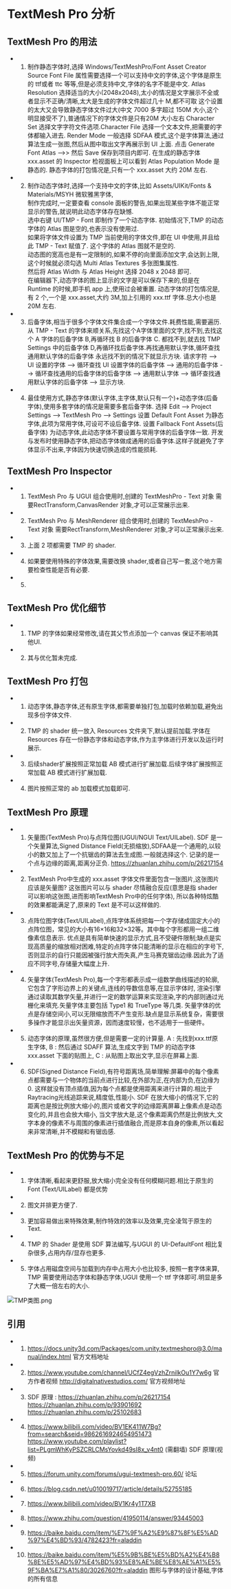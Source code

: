 # TextMesh Pro 分析


## TextMesh Pro 的用法

    
* 1. 制作静态字体时,选择 Windows/TextMeshPro/Font Asset Creator
     Source Font File 属性需要选择一个可以支持中文的字体,这个字体是原生的 ttf或者 ttc 等等,但是必须支持中文,字体的名字不能是中文.
     Atlas Resolution 选择适当的大小(2048x2048),太小的情况是文字展示不全或者显示不正确/清晰,太大是生成的字体文件超过几十 M,都不可取
     这个设置的太大又会导致静态字体文件过大(中文 7000 多字超过 150M 大小,这个明显接受不了),普通情况下的字体文件是只有20M 大小左右
     Character Set 选择文字字符文件选项.Character File 选择一个文本文件,把需要的字体都输入进去.
     Render Mode 一般选择 SDFAA 模式,这个是字体算法,通过算法生成一张图,然后从图中取出文字再展示到 UI 上面.
     点击 Generate Font Atlas  -->> 然后 Save 保存到项目内即可.
     在生成的静态字体 xxx.asset 的 Inspector 检视面板上可以看到 Atlas Population Mode 是静态的.
     静态字体的打包情况是,只有一个 xxx.asset 大约 20M 左右.
     
* 2. 制作动态字体时,选择一个支持中文的字体,比如 Assets/UIKit/Fonts & Materials/MSYH 微软雅黑字体,         
     制作完成时,一定要查看 console 面板的警告,如果出现某些字体不能正常显示的警告,就说明此动态字体存在缺憾.        
     选中右键 UI/TMP - Font 即制作了一个动态字体. 初始情况下,TMP 的动态字体的 Atlas 图是空的,也表示没有使用过.        
     如果将字体文件设置为 TMP 当前使用的字体文件,即在 UI 中使用,并且给此 TMP - Text 赋值了. 这个字体的 Atlas 图就不是空的.          
     动态图的宽高也是有一定限制的,如果不停的向里面添加文字,会达到上限,这个时候就必须勾选 Multi Atlas Textures 多张图集属性.        
     然后将 Atlas Width 与 Atlas Height 选择 2048 x 2048 即可.      
     在编辑器下,动态字体的图上显示的文字是可以保存下来的,但是在 Runtime 的时候,即手机 app 上,使用过会被重置.
     动态字体的打包情况是,有 2 个,一个是 xxx.asset,大约 3M,加上引用的 xxx.ttf 字体.总大小也是 20M 左右.
     
* 3. 后备字体,相当于很多个字体文件集合成一个字体文件.耗费性能,需要遍历.
     从 TMP - Text 的字体来顺关系,先找这个A字体里面的文字,找不到,去找这个 A 字体的后备字体 B,再循环找 B 的后备字体 C.
     都找不到,就去找 TMP Settings 中的后备字体 D,再循环找后备字体.再找通用默认字体,循环查找通用默认字体的后备字体
     永远找不到的情况下就显示方块.
     请求字符 --> UI 设置的字体 --> 循环查找 UI 设置字体的后备字体 --> 通用的后备字体 --> 循环查找通用的后备字体的后备字体 --> 通用默认字体 --> 循环查找通用默认字体的后备字体 --> 显示方块.
     
         
* 4. 最佳使用方式,静态字体(默认字体,主字体,默认只有一个)+动态字体(后备字体),使用多套字体的情况是需要多套后备字体.
     选择 Edit --> Project Settings --> TextMesh Pro --> Settings
     设置 Default Font Asset 为静态字体,此项为常用字体,可设可不设后备字体.
     设置 Fallback Font Assets(后备字体) 为动态字体,此动态字体不要设置与常用字体的后备字体一致.
     开发与发布时使用静态字体,把动态字体做成通用的后备字体.这样子就避免了字体显示不出来,字体因为快速切换造成的性能损耗.
     

## TextMesh Pro Inspector

* 1. TextMesh Pro 与 UGUI 组合使用时,创建的 TextMeshPro - Text 对象 需要RectTransform,CanvasRender 对象,才可以正常展示出来.

* 2. TextMesh Pro 与 MeshRenderer 组合使用时,创建的 TextMeshPro - Text 对象 需要RectTransform,MeshRenderer 对象,才可以正常展示出来.

* 3. 上面 2 项都需要 TMP 的 shader.

* 4. 如果要使用特殊的字体效果,需要改换 shader,或者自己写一套,这个地方需要检查性能是否有必要.

* 5.

## TextMesh Pro 优化细节

* 1. TMP 的字体如果经常修改,请在其父节点添加一个 canvas 保证不影响其他UI.
    
* 2. 其与优化暂未完成.

## TextMesh Pro 打包

* 1. 动态字体,静态字体,还有原生字体,都需要单独打包,加载时依赖加载,避免出现多份字体文件.
     
* 2. TMP 的 shader 统一放入 Resources 文件夹下,默认提前加载.字体在 Resources 存在一份静态字体和动态字体,作为主字体进行开发以及运行时展示.
     
* 3. 后续shader扩展按照正常加载 AB 模式进行扩展加载.后续字体扩展按照正常加载 AB 模式进行扩展加载.
     
* 4. 图片按照正常的 ab 加载模式加载即可.
     


## TextMesh Pro 原理


* 1. 矢量图(TextMesh Pro)与点阵位图(UGUI/NGUI Text/UILabel).
     SDF 是一个矢量算法,Signed Distance Field(无损缩放),SDFAA是一个通用的,以较小的数又加上了一个抗锯齿的算法去生成图.一般就选择这个.
     记录的是一个点与边缘的距离,距离分正负.
     https://zhuanlan.zhihu.com/p/26217154

* 2. TextMesh Pro中生成的 xxx.asset 字体文件里面包含一张图片,这张图片应该是矢量图?
     这张图片可以与 shader 尽情融合反应(意思是指 shader 可以影响这张图,进而影响TextMesh Pro中的任何字体),
     所以各种特炫酷的效果都能满足了,原来的 Text 是不可以这样做的.

* 3. 点阵位图字体(Text/UILabel),点阵字体系统把每一个字存储成固定大小的点阵位图，常见的大小有16×16和32×32等。其中每个字形都用一组二维像素信息表示.
     优点是具有简单快速的显示方式,且不受硬件限制;缺点是实现高质量的缩放相对困难,特定的点阵字体只能清晰的显示在相应的字号下,
     否则显示的自行只能因被强行放大而失真,产生马赛克锯齿边缘.因此为了适应不同字号,存储量大幅度上升.
    
* 4. 矢量字体(TextMesh Pro),每一个字形都表示成一组数学曲线描述的轮廓,它包含了字形边界上的关键点,连线的导数信息等,在显示字体时,
     渲染引擎通过读取其数学矢量,并进行一定的数学运算来实现渲染,字的内部则通过光栅化来填充.矢量字体主要包括 Type1 和 TrueType 等几类.
     矢量字体的优点是存储空间小,可以无限缩放而不产生变形.缺点是显示系统复杂，需要很多操作才能显示出矢量资源，因而速度较慢，也不适用于一些硬件。

* 5. 动态字体的原理,虽然很方便,但是需要一定的计算量.
     A : 先找到xxx.ttf原生字体,
     B : 然后通过 SDAFF 算法,生成文字到 TMP 的动态字体 xxx.asset 下面的贴图上,
     C : 从贴图上取出文字,显示在屏幕上面.
    
* 6. SDF(Signed Distance Field),有符号距离场,简单理解:屏幕中的每个像素点都需要与一个物体的当前点进行比较,在外部为正,在内部为负,在边缘为 0.
     这样就没有顶点插值,因为每个点都是使用距离来进行计算的.相比于Raytracing光线追踪来说,精度低,性能小.
     SDF 在放大缩小的情况下,它的距离也是按比例放大缩小的,图片或者文字的边缘距离屏幕上像素点是动态变化的,并且也会放大缩小,
     当文字放大是,这个像素距离仍然是比例放大,文字本身的像素不与周围的像素进行插值融合,而是原本自身的像素,所以看起来非常清晰,并不模糊和有锯齿感.

## TextMesh Pro 的优势与不足

* 1. 字体清晰,看起来更舒服,放大缩小完全没有任何模糊问题.相比于原生的Font (Text/UILabel) 都是优势
     
* 2. 图文并排更方便了.
     
* 3. 更加容易做出来特殊效果,制作特效的效率以及效果,完全凌驾于原生的 Text.
     
* 4. TMP 的 Shader 是使用 SDF 算法编写,与UGUI 的 UI-DefaultFont 相比复杂很多,占用内存/显存也更多.
     
* 5. 字体占用磁盘空间与加载到内存中占用大小也比较多,
     按照一套字体来算, TMP 需要使用动态字体和静态字体,UGUI 使用一个 ttf 字体即可.明显是多了大概一倍左右的大小.
     

     
![TMP类图.png](TMP类图.png)
    
## 引用

* 1. https://docs.unity3d.com/Packages/com.unity.textmeshpro@3.0/manual/index.html 官方文档地址
     
* 2. https://www.youtube.com/channel/UCfZ4egVzhZrnilkOu1Y7w6g 官方作者视频
     http://digitalnativestudios.com/ 官方视频地址
     
* 3. SDF 原理 : https://zhuanlan.zhihu.com/p/26217154     
     https://zhuanlan.zhihu.com/p/93901692
     https://zhuanlan.zhihu.com/p/25102683
     
* 4. https://www.bilibili.com/video/BV1EK411W7Bg?from=search&seid=9862616924654951473
     https://www.youtube.com/playlist?list=PLgmWhKyPSZCRLCMsYovkd49sI8x_v4nt0 (需翻墙)
     SDF 原理(视频)
     
* 5. https://forum.unity.com/forums/ugui-textmesh-pro.60/ 论坛
     
* 6. https://blog.csdn.net/u010019717/article/details/52755185
     
* 7. https://www.bilibili.com/video/BV1Kr4y1T7XB

* 8. https://www.zhihu.com/question/41950114/answer/93445003

* 9. https://baike.baidu.com/item/%E7%9F%A2%E9%87%8F%E5%AD%97%E4%BD%93/4782423?fr=aladdin
     
* 10. https://baike.baidu.com/item/%E5%9B%BE%E5%BD%A2%E4%B8%8E%E5%AD%97%E4%BD%93%E8%AE%BE%E8%AE%A1%E5%9F%BA%E7%A1%80/3026760?fr=aladdin
     图形与字体的设计基础,字体的所有信息
